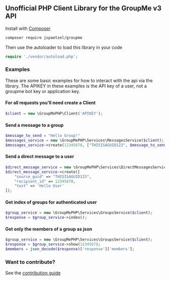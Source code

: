 ## Unofficial PHP Client Library for the GroupMe v3 API

Install with [Composer](https://getcomposer.org/)
~~~~~bash
composer require jspaetzel/groupme
~~~~~

Then use the autoloader to load this library in your code
~~~~~php
require './vendor/autoload.php';
~~~~~

### Examples
These are some basic examples for how to interact with the api via the library.
The APIKEY in these examples is the API key of a user, not a groupme bot key or application key.

#### For all requests you'll need create a Client
~~~~~php
$client = new \GroupMePHP\Client('APIKEY');
~~~~~

#### Send a message to a group
~~~~~php
$message_to_send = "Hello Group!"
$messages_service = new \GroupMePHP\Services\MessagesService($client);
$messages_service->create(12345678, ["THISISAGUID123", $message_to_send]);
~~~~~

#### Send a direct message to a user
~~~~~php
$direct_message_service = new \GroupMePHP\Services\DirectMessagesService($client);
$direct_message_service->create([
    "source_guid" => "THISISAGUID123",
    "recipient_id" => 12345678,
    "text" => 'Hello User'
]);
~~~~~

#### Get index of groups for authenticated user
~~~~~php
$group_service = new \GroupMePHP\Services\GroupsService($client);
$response = $group_service->index();
~~~~~

#### Get only the members of a group as json
~~~~~php
$group_service = new \GroupMePHP\Services\GroupsService($client);
$response = $group_service->show(1234567);
$members = json_decode($response)['response']['members'];
~~~~~

### Want to contribute?
See the [contribution guide](./CONTRIBUTING.md)
